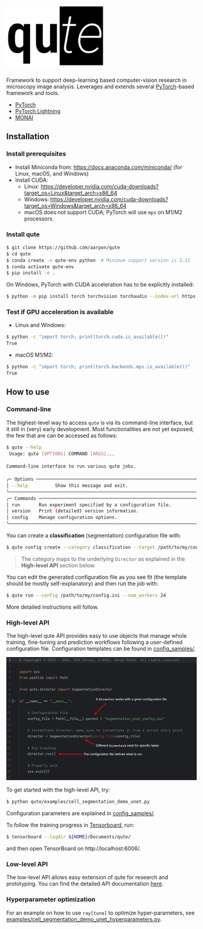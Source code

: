 # ![](resources/qute_logo_small.png)
Framework to support deep-learning based computer-vision research in microscopy image analysis. Leverages and extends several [PyTorch](https://pytorch.org)-based framework and tools.

* [PyTorch](https://pytorch.org)
* [PyTorch Lightning](https://www.pytorchlightning.ai/)
* [MONAI](https://monai.io)

## Installation

### Install prerequisites

* Install Miniconda from: https://docs.anaconda.com/miniconda/ (for Linux, macOS, and Windows)
* Install CUDA:
  * Linux: https://developer.nvidia.com/cuda-downloads?target_os=Linux&target_arch=x86_64
  * Windows: https://developer.nvidia.com/cuda-downloads?target_os=Windows&target_arch=x86_64
  * macOS does not support CUDA; PyTorch will use `mps` on M1/M2 processors.

### Install qute

```bash
$ git clone https://github.com/aarpon/qute
$ cd qute
$ conda create -n qute-env python  # Minimum support version is 3.11
$ conda activate qute-env
$ pip install -e .
```

On Windows, PyTorch with CUDA acceleration has to be explicitly installed:

```bash
$ python -m pip install torch torchvision torchaudio --index-url https://download.pytorch.org/whl/cu121
```

### Test if GPU acceleration is available

* Linux and Windows:

```bash
$ python -c "import torch; print(torch.cuda.is_available())"
True
```

* macOS M1/M2:

```bash
$ python -c "import torch; print(torch.backends.mps.is_available())"
True
```

## How to use

### Command-line

The highest-level way to access `qute` is via its command-line interface, but it still in (very) early development. Most functionalities are not yet exposed; the few that are can be accessed as follows:

```bash
$ qute --help
 Usage: qute [OPTIONS] COMMAND [ARGS]...

Command-line interface to run various qute jobs.

╭─ Options ─────────────────────────────────────────────────────────────────╮
│ --help          Show this message and exit.                               │
╰───────────────────────────────────────────────────────────────────────────╯
╭─ Commands ────────────────────────────────────────────────────────────────╮
│ run       Run experiment specified by a configuration file.               │
│ version   Print (detailed) version information.                           │
│ config    Manage configuration options.                                   │
╰───────────────────────────────────────────────────────────────────────────╯ 
```

You can create a **classification** (segmentation) configuration file with:

```bash
$ qute config create --category classification --target /path/to/my/config.ini
```

>  The category maps to the underlying `Director` as explained in the **High-level API** section below.

You can edit the generated configuration file as you see fit (the template should be mostly self-explanatory) and then run the job with:

```bash
$ qute run --config /path/to/my/config.ini --num_workers 24
```

More detailed instructions will follow.

### High-level API

The high-level qute API provides easy to use objects that manage whole training, fine-tuning and prediction workflows following a user-defined configuration file. Configuration templates can be found in [config_samples/](config_samples/).

![High-level API](resources/high_level_api.png)

To get started with the high-level API, try:

```bash
$ python qute/examples/cell_segmentation_demo_unet.py
```
Configuration parameters are explained in [config_samples/](config_samples/).

To follow the training progress in [Tensorboard](https://www.tensorflow.org/tensorboard), run:

```bash
$ tensorboard --logdir ${HOME}/Documents/qute/
```
and then open TensorBoard on http://localhost:6006/.

### Low-level API

The low-level API allows easy extension of qute for research and prototyping. You can find the detailed API documentation [here](https://ia-res.ethz.ch/docs/qute/index.html).

### Hyperparameter optimization

For an example on how to use `ray[tune]` to optimize hyper-parameters, see [examples/cell_segmentation_demo_unet_hyperparameters.py](examples/cell_segmentation_demo_unet_hyperparameters.py).
